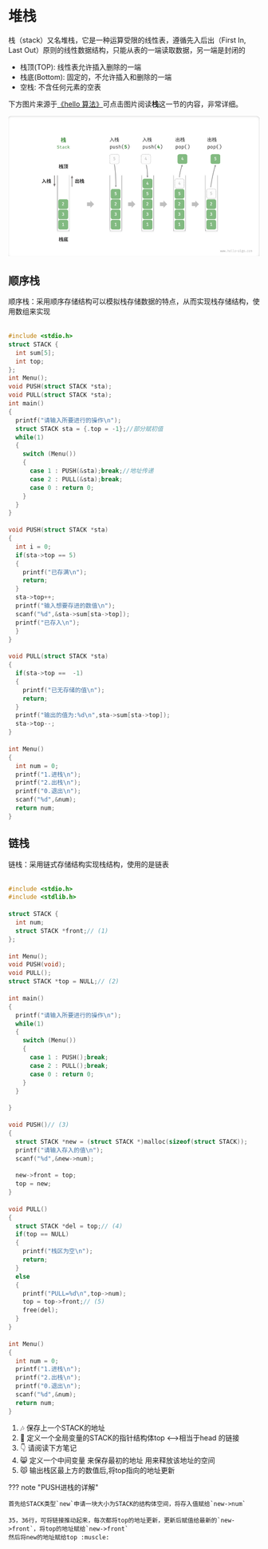 # 堆栈

栈（stack）又名堆栈，它是一种运算受限的线性表，遵循先入后出（First In, Last Out）原则的线性数据结构，只能从表的一端读取数据，另一端是封闭的

* 栈顶(TOP): 线性表允许插入删除的一端
* 栈底(Bottom): 固定的，不允许插入和删除的一端
* 空栈: 不含任何元素的空表 

下方图片来源于[《hello 算法》](https://www.hello-algo.com/)可点击图片阅读**栈**这一节的内容，非常详细。

[![栈的规则](https://raw.githubusercontent.com/Sakura-Ji/MapDepot/main/Mkdocs/hello.algo.png)](https://www.hello-algo.com/chapter_stack_and_queue/stack/)

## 顺序栈

顺序栈：采用顺序存储结构可以模拟栈存储数据的特点，从而实现栈存储结构，使用数组来实现

```c title="使用数组实现栈效果"

#include <stdio.h>
struct STACK {
  int sum[5];
  int top;
};
int Menu();
void PUSH(struct STACK *sta);
void PULL(struct STACK *sta);
int main()
{
  printf("请输入所要进行的操作\n");
  struct STACK sta = {.top = -1};//部分赋初值
  while(1)
  {
    switch (Menu())
    {
      case 1 : PUSH(&sta);break;//地址传递
      case 2 : PULL(&sta);break;
      case 0 : return 0;
    }
  }
}

void PUSH(struct STACK *sta)
{
  int i = 0;
  if(sta->top == 5)
  {
    printf("已存满\n");
    return;
  }
  sta->top++;
  printf("输入想要存进的数值\n");
  scanf("%d",&sta->sum[sta->top]);
  printf("已存入\n");
  }
}

void PULL(struct STACK *sta)
{
  if(sta->top ==  -1)
  {
    printf("已无存储的值\n");
    return;
  }
  printf("输出的值为:%d\n",sta->sum[sta->top]);
  sta->top--;  
}

int Menu()
{
  int num = 0;
  printf("1.进栈\n");
  printf("2.出栈\n");
  printf("0.退出\n");
  scanf("%d",&num);
  return num;
}

```

## 链栈

链栈：采用链式存储结构实现栈结构，使用的是链表

```c title="使用链表实现栈效果"

#include <stdio.h>
#include <stdlib.h>

struct STACK {
  int num;
  struct STACK *front;// (1) 
};

int Menu();
void PUSH(void);
void PULL();
struct STACK *top = NULL;// (2) 

int main()
{
  printf("请输入所要进行的操作\n");
  while(1)
  {
    switch (Menu())
    {
      case 1 : PUSH();break;
      case 2 : PULL();break;
      case 0 : return 0;
    }
  }
  
}

void PUSH()// (3)
{
  struct STACK *new = (struct STACK *)malloc(sizeof(struct STACK));
  printf("请输入存入的值\n");
  scanf("%d",&new->num);

  new->front = top;
  top = new;
}

void PULL()
{
  struct STACK *del = top;// (4) 
  if(top == NULL)
  {
    printf("栈区为空\n");
    return;
  }
  else
  {
    printf("PULL=%d\n",top->num);
    top = top->front;// (5)
    free(del);
  }
}

int Menu()
{
  int num = 0;
  printf("1.进栈\n");
  printf("2.出栈\n");
  printf("0.退出\n");
  scanf("%d",&num);
  return num;
}

```

1. :notes: 保存上一个STACK的地址
2. :dizzy: 定义一个全局变量的STACK的指针结构体top <-->相当于head 的链接
3. :point_down: 请阅读下方笔记
4. :smile_cat: 定义一个中间变量 来保存最初的地址 用来释放该地址的空间 
5. :pouting_cat: 输出栈区最上方的数值后,将top指向的地址更新

??? note "PUSH进栈的详解"

    首先给STACK类型`new`申请一块大小为STACK的结构体空间，将存入值赋给`new->num`
    
    35，36行，可将链接推动起来，每次都将top的地址更新，更新后赋值给最新的`new->front`，将top的地址赋给`new->front`
    然后将new的地址赋给top :muscle:
    